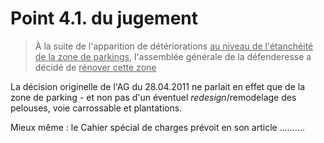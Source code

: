 <link rel="stylesheet" href="normal4.css" type="text/css" />

# Point  4.1. du jugement

> &Agrave; la suite de l'apparition de détériorations <u>au niveau de l'étanchéité de la zone de parkings</u>, l'assemblée générale de la défenderesse a décidé de <u>rénover cette zone</u>

La décision originelle de l'AG du 28.04.2011 ne parlait en effet que de la zone de parking - et non pas d'un éventuel *redesign*/remodelage des pelouses, voie carrossable et plantations.

Mieux même : le Cahier spécial de charges prévoit en son article ..........

